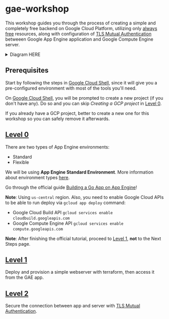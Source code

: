 # gae-workshop

This workshop guides you through the process of creating a simple and completely free backend on Google Cloud Platform, utilizing only [always free](https://cloud.google.com/free/) resources, along with configuration of [TLS Mutual Authentication](https://medium.com/sitewards/the-magic-of-tls-x509-and-mutual-authentication-explained-b2162dec4401) betweeen Google App Engine application and Google Compute Engine server.

<details><summary>Diagram HERE</summary>
<p>

![diagram](./gae-workshop-diagram.png)

</p>
</details>

## Prerequisites

Start by following the steps in [Google Cloud Shell](https://console.cloud.google.com/appengine?cloudshell=true&_ga=2.219504537.-1092609672.1545216569), since it will give you a pre-configured environment with most of the tools you'll need.

On [Google Cloud Shell](https://console.cloud.google.com/appengine?cloudshell=true&_ga=2.219504537.-1092609672.1545216569), you will be prompted to create a new project (if you don't have any). Do so and you can skip *Creating a GCP project* in [Level 0](https://cloud.google.com/appengine/docs/standard/go111/building-app/).

If you already have a GCP project, better to create a new one for this workshop so you can safely remove it afterwards.


## [Level 0](https://cloud.google.com/appengine/docs/standard/go111/building-app/)

There are two types of App Engine environments:
- Standard
- Flexible

We will be using **App Engine Standard Environment**. More information about environment types [here](https://cloud.google.com/appengine/docs/the-appengine-environments).

Go through the official guide [Building a Go App on App Engine](https://cloud.google.com/appengine/docs/standard/go111/building-app/)!

**Note**: Using `us-central` region.
Also, you need to enable Google Cloud APIs to be able to run deploy via 
`gcloud app deploy` command:

- Google Cloud Build API `gcloud services enable cloudbuild.googleapis.com`
- Google Compute Engine API `gcloud services enable compute.googleapis.com`

**Note**: After finishing the official tutorial, proceed to [Level 1](./level1/README.md), **not** to the Next Steps page.

## [Level 1](./level1/README.md)

Deploy and provision a simple webserver with terraform, then access it from the GAE app.

## [Level 2](./level2/README.md)

Secure the connection between app and server with [TLS Mutual Authentication](https://medium.com/sitewards/the-magic-of-tls-x509-and-mutual-authentication-explained-b2162dec4401).
